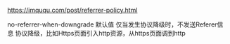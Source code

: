 https://imququ.com/post/referrer-policy.html

no-referrer-when-downgrade 默认值
仅当发生协议降级时，不发送Referer信息
协议降级，比如Https页面引入http资源，从https页面调到http